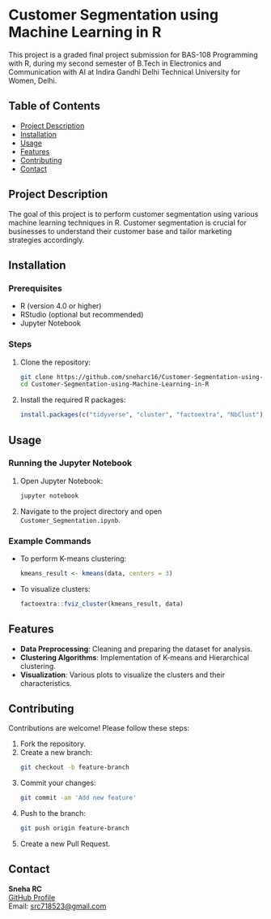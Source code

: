 # Customer Segmentation using Machine Learning in R

This project is a graded final project submission for BAS-108 Programming with R, during my second semester of B.Tech in Electronics and Communication with AI at Indira Gandhi Delhi Technical University for Women, Delhi.

## Table of Contents
- [Project Description](#project-description)
- [Installation](#installation)
- [Usage](#usage)
- [Features](#features)
- [Contributing](#contributing)
- [Contact](#contact)

## Project Description
The goal of this project is to perform customer segmentation using various machine learning techniques in R. Customer segmentation is crucial for businesses to understand their customer base and tailor marketing strategies accordingly.

## Installation

### Prerequisites
- R (version 4.0 or higher)
- RStudio (optional but recommended)
- Jupyter Notebook

### Steps
1. Clone the repository:
    ```bash
    git clone https://github.com/sneharc16/Customer-Segmentation-using-Machine-Learning-in-R.git
    cd Customer-Segmentation-using-Machine-Learning-in-R
    ```
2. Install the required R packages:
    ```R
    install.packages(c("tidyverse", "cluster", "factoextra", "NbClust"))
    ```

## Usage

### Running the Jupyter Notebook
1. Open Jupyter Notebook:
    ```bash
    jupyter notebook
    ```
2. Navigate to the project directory and open `Customer_Segmentation.ipynb`.

### Example Commands
- To perform K-means clustering:
    ```R
    kmeans_result <- kmeans(data, centers = 3)
    ```
- To visualize clusters:
    ```R
    factoextra::fviz_cluster(kmeans_result, data)
    ```

## Features
- **Data Preprocessing**: Cleaning and preparing the dataset for analysis.
- **Clustering Algorithms**: Implementation of K-means and Hierarchical clustering.
- **Visualization**: Various plots to visualize the clusters and their characteristics.

## Contributing
Contributions are welcome! Please follow these steps:
1. Fork the repository.
2. Create a new branch:
    ```bash
    git checkout -b feature-branch
    ```
3. Commit your changes:
    ```bash
    git commit -am 'Add new feature'
    ```
4. Push to the branch:
    ```bash
    git push origin feature-branch
    ```
5. Create a new Pull Request.

## Contact
**Sneha RC**  
[GitHub Profile](https://github.com/sneharc16)  
Email: [src718523@gmail.com](mailto:src718523@gmail.com)

